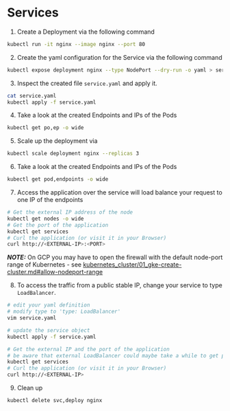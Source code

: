 # Services

1. Create a Deployment via the following command
```bash
kubectl run -it nginx --image nginx --port 80
```
2. Create the yaml configuration for the Service via the following command
```bash
kubectl expose deployment nginx --type NodePort --dry-run -o yaml > service.yaml
```
3. Inspect the created file `service.yaml` and apply it.
```bash
cat service.yaml
kubectl apply -f service.yaml
```
4. Take a look at the created Endpoints and IPs of the Pods
```bash
kubectl get po,ep -o wide
```
5. Scale up the deployment via
```bash
kubectl scale deployment nginx --replicas 3
```
6. Take a look at the created Endpoints and IPs of the Pods
```bash
kubectl get pod,endpoints -o wide
```
7. Access the application over the service will load balance your request to one IP of the endpoints 
```bash
# Get the external IP address of the node
kubectl get nodes -o wide
# Get the port of the application
kubectl get services
# Curl the application (or visit it in your Browser)
curl http://<EXTERNAL-IP>:<PORT>
```
***NOTE:*** On GCP you may have to open the firewall with the default node-port range of Kubernetes - see [kubernetes_cluster/01_gke-create-cluster.md#allow-nodeport-range](../kubernetes_cluster/01_gke-create-cluster.md#allow-nodeport-range)

8. To access the traffic from a public stable IP, change your service to type `LoadBalancer`.
```bash
# edit your yaml definition
# modify type to 'type: LoadBalancer'
vim service.yaml

# update the service object
kubectl apply -f service.yaml

# Get the external IP and the port of the application
# be aware that external LoadBalancer could maybe take a while to get provisioned
kubectl get services
# Curl the application (or visit it in your Browser)
curl http://<EXTERNAL-IP>
```
9. Clean up
```bash
kubectl delete svc,deploy nginx
```
